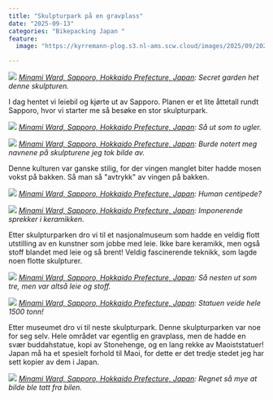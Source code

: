 ```yaml
---
title: "Skulpturpark på en gravplass"
date: "2025-09-13"
categories: "Bikepacking Japan "
feature:
  image: "https://kyrremann-plog.s3.nl-ams.scw.cloud/images/2025/09/20250913_110204.jpg"

---
```



![](https://kyrremann-plog.s3.nl-ams.scw.cloud/images/2025/09/20250913_110204.jpg)
*[Minami Ward, Sapporo, Hokkaido Prefecture, Japan](https://www.google.com/maps/place/42.94062699972222,141.34141919972222): Secret garden het denne skulpturen.*

I dag hentet vi leiebil og kjørte ut av Sapporo. Planen er et lite åttetall rundt Sapporo, hvor vi starter me så besøke en stor skulpturpark.


![](https://kyrremann-plog.s3.nl-ams.scw.cloud/images/2025/09/20250913_111748.jpg)
*[Minami Ward, Sapporo, Hokkaido Prefecture, Japan](https://www.google.com/maps/place/42.9387935,141.3378432): Så ut som to ugler.*


![](https://kyrremann-plog.s3.nl-ams.scw.cloud/images/2025/09/20250913_112432.jpg)
*[Minami Ward, Sapporo, Hokkaido Prefecture, Japan](https://www.google.com/maps/place/42.93896825555555,141.33840113055555): Burde notert meg navnene på skulpturene jeg tok bilde av.*

Denne kulturen var ganske stilig, for der vingen manglet biter hadde mosen vokst på bakken. Så man så "avtrykk" av vingen på bakken.


![](https://kyrremann-plog.s3.nl-ams.scw.cloud/images/2025/09/20250913_112847.jpg)
*[Minami Ward, Sapporo, Hokkaido Prefecture, Japan](https://www.google.com/maps/place/42.93926079972222,141.3387136): Human centipede?*


![](https://kyrremann-plog.s3.nl-ams.scw.cloud/images/2025/09/20250913_121952.jpg)
*[Minami Ward, Sapporo, Hokkaido Prefecture, Japan](https://www.google.com/maps/place/42.94082519972222,141.3418272): Imponerende sprekker i keramikken.*

Etter skulpturparken dro vi til et nasjonalmuseum som hadde en veldig flott utstilling av en kunstner som jobbe med leie. Ikke bare keramikk, men også stoff blandet med leie og så brent! Veldig fascinerende teknikk, som lagde noen flotte skulpturer.


![](https://kyrremann-plog.s3.nl-ams.scw.cloud/images/2025/09/20250913_124019.jpg)
*[Minami Ward, Sapporo, Hokkaido Prefecture, Japan](https://www.google.com/maps/place/42.940976799999994,141.3449506): Så nesten ut som tre, men var altså leie og stoff.*


![](https://kyrremann-plog.s3.nl-ams.scw.cloud/images/2025/09/20250913_135834.jpg)
*[Minami Ward, Sapporo, Hokkaido Prefecture, Japan](https://www.google.com/maps/place/42.92106259972222,141.3642255): Statuen veide hele 1500 tonn!*

Etter museumet dro vi til neste skulpturpark. Denne skulpturparken var noe for seg selv. Hele området var egentlig en gravplass, men de hadde en svær buddahstatue, kopi av Stonehenge, og en lang rekke av Maoiststatuer! Japan må ha et spesielt forhold til Maoi, for dette er det tredje stedet jeg har sett kopier av dem i Japan.


![](https://kyrremann-plog.s3.nl-ams.scw.cloud/images/2025/09/20250913_142603.jpg)
*[Minami Ward, Sapporo, Hokkaido Prefecture, Japan](https://www.google.com/maps/place/42.921923199999995,141.3617408): Regnet så mye at bilde ble tatt fra bilen.*